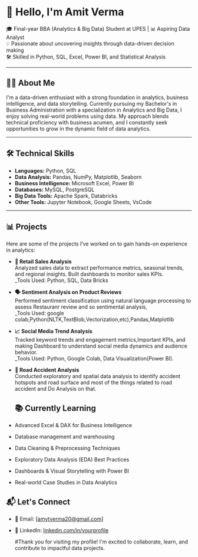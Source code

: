 # 👋 Hello, I'm Amit Verma

🎓 Final-year BBA (Analytics & Big Data) Student at UPES | 📊 Aspiring Data Analyst  
💡 Passionate about uncovering insights through data-driven decision making  
🛠️ Skilled in Python, SQL, Excel, Power BI, and Statistical Analysis

---

## 🧑‍💻 About Me

I'm a data-driven enthusiast with a strong foundation in analytics, business intelligence, and data storytelling. Currently pursuing my Bachelor's in Business Administration with a specialization in Analytics and Big Data, I enjoy solving real-world problems using data. My approach blends technical proficiency with business acumen, and I constantly seek opportunities to grow in the dynamic field of data analytics.

---

## 🛠️ Technical Skills

- **Languages:** Python, SQL  
- **Data Analysis:** Pandas, NumPy, Matplotlib, Seaborn  
- **Business Intelligence:** Microsoft Excel, Power BI  
- **Databases:** MySQL, PostgreSQL  
- **Big Data Tools:** Apache Spark, Databricks  
- **Other Tools:** Jupyter Notebook, Google Sheets, VsCode

---

## 📊 Projects

Here are some of the projects I’ve worked on to gain hands-on experience in analytics:

- **🛒 Retail Sales Analysis**  
  Analyzed sales data to extract performance metrics, seasonal trends, and regional insights. Built dashboards to monitor sales KPIs.  
  _Tools Used: Python, SQL, Data Bricks 

- **🗣️ Sentiment Analysis on Product Reviews**  
  Performed sentiment classification using natural language processing to assess Restauranr review and so sentimental analysis,  
  _Tools Used: google colab,Python(NLTK,TextBlob,Vectorization,etc),Pandas,Matplotlib

- **📈 Social Media Trend Analysis**  
  Tracked keyword trends and engagement metrics,Important KPIs, and making Dashboard to understand social media dynamics and audience behavior.  
  _Tools Used: Python, Google Colab, Data Visualization(Power BI).

- **🚧 Road Accident Analysis**  
  Conducted exploratory and spatial data analysis to identify accident hotspots and road surface and most of the things related to road accident and Do Analysis on that.

  ## 📚 Currently Learning

- Advanced Excel & DAX for Business Intelligence
- Database management and warehousing
- Data Cleaning & Preprocessing Techniques  
- Exploratory Data Analysis (EDA) Best Practices  
- Dashboards & Visual Storytelling with Power BI  
- Real-world Case Studies in Data Analytics


## 📬 Let's Connect

- 📧 Email: [amytverma20@gmail.com]  
- 🔗 LinkedIn: [linkedin.com/in/yourprofile](https://linkedin.com/in/amytverma20)

  #Thank you for visiting my profile! I'm excited to collaborate, learn, and contribute to impactful data projects. 

